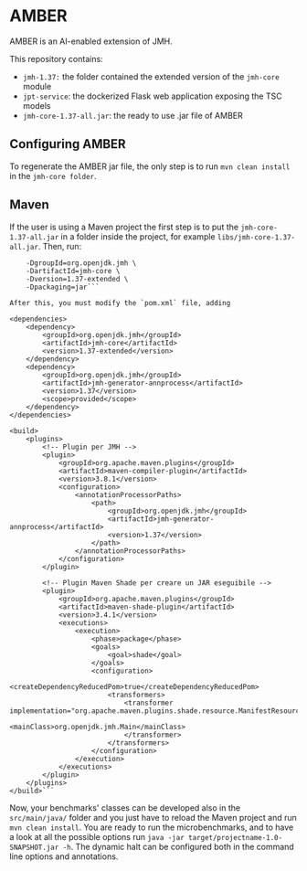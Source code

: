 # AMBER
AMBER is an AI-enabled extension of JMH.

This repository contains: 
- `jmh-1.37:` the folder contained the extended version of the `jmh-core` module
- `jpt-service`: the dockerized Flask web application exposing the TSC models
- `jmh-core-1.37-all.jar`: the ready to use .jar file of AMBER

## Configuring AMBER
To regenerate the AMBER jar file, the only step is to run `mvn clean install` in the `jmh-core folder`.

## Maven
If the user is using a Maven project the first step is to put the `jmh-core-1.37-all.jar` in a folder inside the project, for example `libs/jmh-core-1.37-all.jar`. Then, run:
```mvn install:install-file -Dfile=/path/to/jmh-core-1.37-all.jar \
    -DgroupId=org.openjdk.jmh \
    -DartifactId=jmh-core \
    -Dversion=1.37-extended \
    -Dpackaging=jar```

After this, you must modify the `pom.xml` file, adding
```
    <dependencies>
        <dependency>
            <groupId>org.openjdk.jmh</groupId>
            <artifactId>jmh-core</artifactId>
            <version>1.37-extended</version>
        </dependency>
        <dependency>
            <groupId>org.openjdk.jmh</groupId>
            <artifactId>jmh-generator-annprocess</artifactId>
            <version>1.37</version>
            <scope>provided</scope>
        </dependency>
    </dependencies>

    <build>
        <plugins>
            <!-- Plugin per JMH -->
            <plugin>
                <groupId>org.apache.maven.plugins</groupId>
                <artifactId>maven-compiler-plugin</artifactId>
                <version>3.8.1</version>
                <configuration>
                    <annotationProcessorPaths>
                        <path>
                            <groupId>org.openjdk.jmh</groupId>
                            <artifactId>jmh-generator-annprocess</artifactId>
                            <version>1.37</version>
                        </path>
                    </annotationProcessorPaths>
                </configuration>
            </plugin>

            <!-- Plugin Maven Shade per creare un JAR eseguibile -->
            <plugin>
                <groupId>org.apache.maven.plugins</groupId>
                <artifactId>maven-shade-plugin</artifactId>
                <version>3.4.1</version>
                <executions>
                    <execution>
                        <phase>package</phase>
                        <goals>
                            <goal>shade</goal>
                        </goals>
                        <configuration>
                            <createDependencyReducedPom>true</createDependencyReducedPom>
                            <transformers>
                                <transformer implementation="org.apache.maven.plugins.shade.resource.ManifestResourceTransformer">
                                    <mainClass>org.openjdk.jmh.Main</mainClass>
                                </transformer>
                            </transformers>
                        </configuration>
                    </execution>
                </executions>
            </plugin>
        </plugins>
    </build>```

Now, your benchmarks' classes can be developed also in the `src/main/java/` folder and you just have to reload the Maven project and run `mvn clean install`.
You are ready to run the microbenchmarks, and to have a look at all the possible options run `java -jar target/projectname-1.0-SNAPSHOT.jar -h`. The dynamic halt can be configured both in the command line options and annotations.
